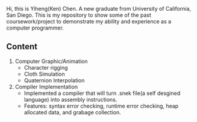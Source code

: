 Hi, this is Yiheng(Ken) Chen. A new graduate from University of California, San Diego. This is my repository to show some of the past coursework/project to demonstrate my ability and experience as a computer programmer.  

## Content
1. Computer Graphic/Animation
   - Character rigging
   - Cloth Simulation
   - Quaternion Interpolation
2. Compiler Implementation
   - Implemented a compiler that will turn .snek file(a self desgined language) into assembly instructions.
   - Features: syntax error checking, runtime error checking, heap allocated data, and grabage collection. 
